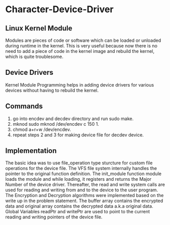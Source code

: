 # Character-Device-Driver

## Linux Kernel Module
Modules are pieces of code or software which can be loaded or unloaded during runtime in the kernel. This is very useful because now there is no need to add a piece of code in the kernel image and rebuild the kernel, which is quite troublesome.

## Device Drivers
Kernel Module Programming helps in adding device drivers for various devices without having to rebuild the kernel.

## Commands
1) go into encdev and decdev directory and run sudo make.<br>
2) mknod sudo mknod /dev/encdev c 150 1.<br>
3) chmod a+r+w /dev/encdev.<br>
4) repeat steps 2 and 3 for making device file for decdev device.<br>

## Implementation
The basic idea was to use file_operation type sturcture for custom file operations for the device file. The VFS file system internally handles the pointer to the original function definition. The init_module function module loads the module and while loading, it registers and returns the Major Number of the device driver.
Thereafter, the read and write system calls are used for reading and writing from and to the device to the user program.
The Encryption and Decryption algorithms were implemented based on the write up in the problem statement.
The buffer array contains the encrypted data and original array contains the decrypted data a.k.a original data.
Global Variables readPtr and writePtr are used to point to the current reading and writing pointers of the device file.

